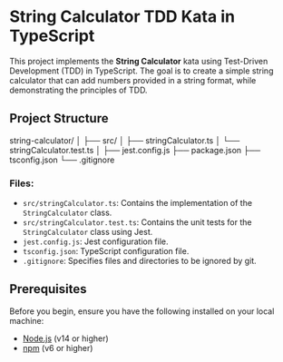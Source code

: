 # String Calculator TDD Kata in TypeScript

This project implements the **String Calculator** kata using Test-Driven Development (TDD) in TypeScript. The goal is to create a simple string calculator that can add numbers provided in a string format, while demonstrating the principles of TDD.

## Project Structure

string-calculator/
│
├── src/
│ ├── stringCalculator.ts
│ └── stringCalculator.test.ts
│
├── jest.config.js
├── package.json
├── tsconfig.json
└── .gitignore


### Files:

- `src/stringCalculator.ts`: Contains the implementation of the `StringCalculator` class.
- `src/stringCalculator.test.ts`: Contains the unit tests for the `StringCalculator` class using Jest.
- `jest.config.js`: Jest configuration file.
- `tsconfig.json`: TypeScript configuration file.
- `.gitignore`: Specifies files and directories to be ignored by git.

## Prerequisites

Before you begin, ensure you have the following installed on your local machine:

- [Node.js](https://nodejs.org/) (v14 or higher)
- [npm](https://www.npmjs.com/) (v6 or higher)


